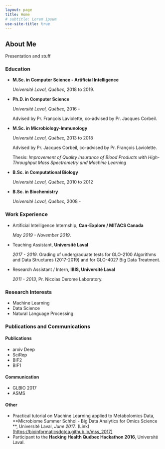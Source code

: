 ```yaml
---
layout: page
title: Home
# subtitle: Lorem ipsum
use-site-title: true
---
```


## About Me

Presentation and stuff

### Education

- **M.Sc. in Computer Science - Artificial Intelligence** 
    
    *Université Laval, Québec,* 2018 to 2019.
- **Ph.D. in Computer Science** 
    
    *Université Laval, Québec,* 2016 - 
  
    Advised by Pr. François Laviolette, co-advised by Pr. Jacques Corbeil.
- **M.Sc. in Microbiology-Immunology** 
  
    *Université Laval, Québec,* 2013 to 2018
  
    Advised by Pr. Jacques Corbeil, co-advised by Pr. François Laviolette.
  
    Thesis: *Improvement of Quality Insurance of Blood Products with High-Throughput Mass Spectrometry and Machine Learning*
- **B.Sc. in Computational Biology** 
  
    *Université Laval, Québec,* 2010 to 2012
- **B.Sc. in Biochemistry** 
  
    *Université Laval, Québec,* 2008 -

### Work Experience

 - Artificial Intelligence Internship, **Can-Explore / MITACS Canada**
 
     *May 2019 - November 2019*. 
     
 - Teaching Assistant, **Université Laval**
 
     *2017 - 2019*. Grading of undergraduate tests for GLO-2100 Algorithms and Data Structures (2017-2019) and for GLO-4027 Big Data Treatment.
     
 - Research Assistant / Intern, **IBIS, Université Laval**
 
     *2011 - 2013*, Pr. Nicolas Derome Laboratory.

### Research Interests

- Machine Learning
- Data Science
- Natural Language Processing

### Publications and Communications

#### Publications

 - arxiv Deep
 - SciRep
 - BIF2
 - BIF1

#### Communication

- GLBIO 2017
- ASMS

#### Other

- Practical tutorial on Machine Learning applied to Metabolomics Data, **Microbiome Summer Schhol - Big Data Analytics for Omics Science **, Université Laval, *June 2017*. (Link)[https://bioinformaticsdotca.github.io/mss_2017]
- Participant to the **Hacking Health Québec Hackathon 2016**, Université Laval.
